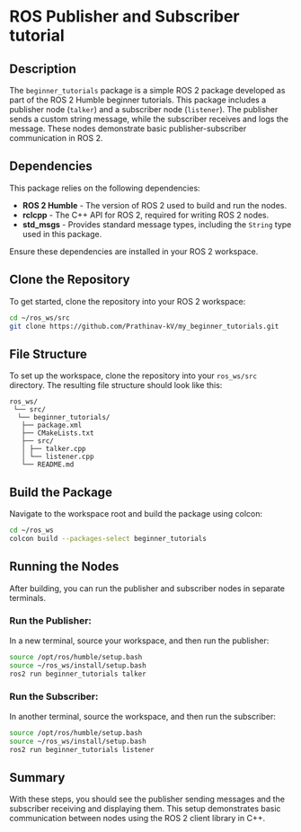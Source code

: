 # ROS Publisher and Subscriber tutorial

## Description

The `beginner_tutorials` package is a simple ROS 2 package developed as part of the ROS 2 Humble beginner tutorials. This package includes a publisher node (`talker`) and a subscriber node (`listener`). The publisher sends a custom string message, while the subscriber receives and logs the message. These nodes demonstrate basic publisher-subscriber communication in ROS 2.

## Dependencies

This package relies on the following dependencies:

- **ROS 2 Humble** - The version of ROS 2 used to build and run the nodes.
- **rclcpp** - The C++ API for ROS 2, required for writing ROS 2 nodes.
- **std_msgs** - Provides standard message types, including the `String` type used in this package.

Ensure these dependencies are installed in your ROS 2 workspace.


## Clone the Repository

To get started, clone the repository into your ROS 2 workspace:

```bash
cd ~/ros_ws/src
git clone https://github.com/Prathinav-kV/my_beginner_tutorials.git
```

## File Structure

To set up the workspace, clone the repository into your `ros_ws/src` directory. The resulting file structure should look like this:
```
ros_ws/
 └── src/
  └── beginner_tutorials/
   ├── package.xml
   ├── CMakeLists.txt 
   ├── src/ 
   │ ├── talker.cpp 
   │ └── listener.cpp 
   └── README.md
```
## Build the Package

Navigate to the workspace root and build the package using colcon:
```bash
cd ~/ros_ws
colcon build --packages-select beginner_tutorials
```
## Running the Nodes
After building, you can run the publisher and subscriber nodes in separate terminals.

### Run the Publisher:

In a new terminal, source your workspace, and then run the publisher:
```bash
source /opt/ros/humble/setup.bash
source ~/ros_ws/install/setup.bash
ros2 run beginner_tutorials talker
```
### Run the Subscriber:

In another terminal, source the workspace, and then run the subscriber:
```bash
source /opt/ros/humble/setup.bash
source ~/ros_ws/install/setup.bash
ros2 run beginner_tutorials listener
```
## Summary

With these steps, you should see the publisher sending messages and the subscriber receiving and displaying them. This setup demonstrates basic communication between nodes using the ROS 2 client library in C++.

